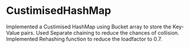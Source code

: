 # CustimisedHashMap
Implemented a Custimised HashMap using Bucket array to store the Key-Value pairs.
Used Separate chaining to reduce the chances of collision.
Implemented Rehashing function to reduce the loadfactor to 0.7.
